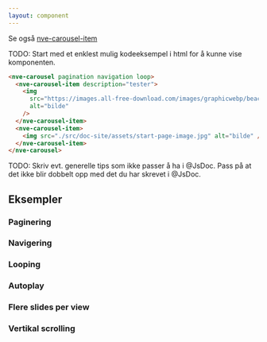 ```yaml
---
layout: component
---
```


Se også [nve-carousel-item](./nve-carousel-item.html)

TODO: Start med et enklest mulig kodeeksempel i html for å kunne vise komponenten.
<CodeExamplePreview>

```html
<nve-carousel pagination navigation loop>
  <nve-carousel-item description="tester">
    <img
      src="https://images.all-free-download.com/images/graphicwebp/beach_cloud_dawn_horizon_horizontal_landscape_ocean_601821.webp"
      alt="bilde"
    />
  </nve-carousel-item>
  <nve-carousel-item>
    <img src="./src/doc-site/assets/start-page-image.jpg" alt="bilde" />
  </nve-carousel-item>
</nve-carousel>
```

</CodeExamplePreview>

TODO: Skriv evt. generelle tips som ikke passer å ha i @JsDoc. Pass på at det ikke blir dobbelt opp med det du har skrevet i @JsDoc.

## Eksempler

### Paginering

### Navigering

### Looping

### Autoplay

### Flere slides per view

### Vertikal scrolling
